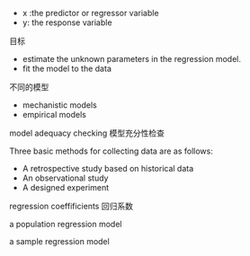 


* x :the predictor or regressor variable 
* y: the response variable

目标
* estimate the unknown parameters in the regression model.
* fit the model to the data

不同的模型
* mechanistic models
* empirical models


model adequacy checking 模型充分性检查


Three basic methods for collecting data are as follows:
* A retrospective study based on historical data 
* An observational study 
* A designed experiment


regression coeffificients 回归系数

a population regression model

a sample regression model


